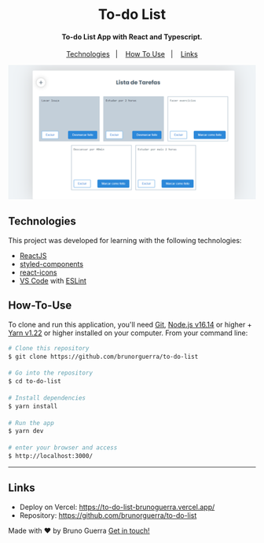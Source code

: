 <h1 align="center">
    To-do List
</h1>

<h4 align="center">
  To-do List App with React and Typescript.
</h4>

<p align="center">
  <a href="#technologies">Technologies</a>&nbsp;&nbsp;&nbsp;|&nbsp;&nbsp;&nbsp;
  <a href="#how-to-use">How To Use</a>&nbsp;&nbsp;&nbsp;|&nbsp;&nbsp;&nbsp;
  <a href="#links">Links</a>
</p>

<p align="center">
  <img alt="Demo" src="./application.png">
</p>

## Technologies

This project was developed for learning with the following technologies:

-   [ReactJS](https://reactjs.org/)
-   [styled-components](https://www.styled-components.com/)
-   [react-icons](https://react-icons.github.io/react-icons)
-   [VS Code][vc] with [ESLint][vceslint]

## How-To-Use

To clone and run this application, you'll need [Git](https://git-scm.com), [Node.js v16.14][nodejs] or higher + [Yarn v1.22][yarn] or higher installed on your computer. From your command line:

```bash
# Clone this repository
$ git clone https://github.com/brunorguerra/to-do-list

# Go into the repository
$ cd to-do-list

# Install dependencies
$ yarn install

# Run the app
$ yarn dev

# enter your browser and access
$ http://localhost:3000/
```

<!-- ## License -->
<!-- This project is under the MIT license. See the [LICENSE]() for more information. -->

---

## Links

-   Deploy on Vercel: https://to-do-list-brunoguerra.vercel.app/
-   Repository: https://github.com/brunorguerra/to-do-list

Made with ♥ by Bruno Guerra [Get in touch!](https://www.linkedin.com/in/brunorguerra/)

[nodejs]: https://nodejs.org/
[yarn]: https://yarnpkg.com/
[vc]: https://code.visualstudio.com/
[vceslint]: https://marketplace.visualstudio.com/items?itemName=dbaeumer.vscode-eslint
